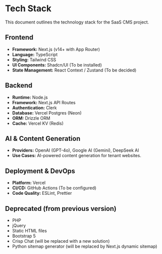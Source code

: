 # Tech Stack

This document outlines the technology stack for the SaaS CMS project.

## Frontend

- **Framework:** Next.js (v14+ with App Router)
- **Language:** TypeScript
- **Styling:** Tailwind CSS
- **UI Components:** Shadcn/UI (To be installed)
- **State Management:** React Context / Zustand (To be decided)

## Backend

- **Runtime:** Node.js
- **Framework:** Next.js API Routes
- **Authentication:** Clerk
- **Database:** Vercel Postgres (Neon)
- **ORM:** Drizzle ORM
- **Cache:** Vercel KV (Redis)

## AI & Content Generation

- **Providers:** OpenAI (GPT-4o), Google AI (Gemini), DeepSeek AI
- **Use Cases:** AI-powered content generation for tenant websites.

## Deployment & DevOps

- **Platform:** Vercel
- **CI/CD:** GitHub Actions (To be configured)
- **Code Quality:** ESLint, Prettier

## Deprecated (from previous version)

- PHP
- jQuery
- Static HTML files
- Bootstrap 5
- Crisp Chat (will be replaced with a new solution)
- Python sitemap generator (will be replaced by Next.js dynamic sitemap)
